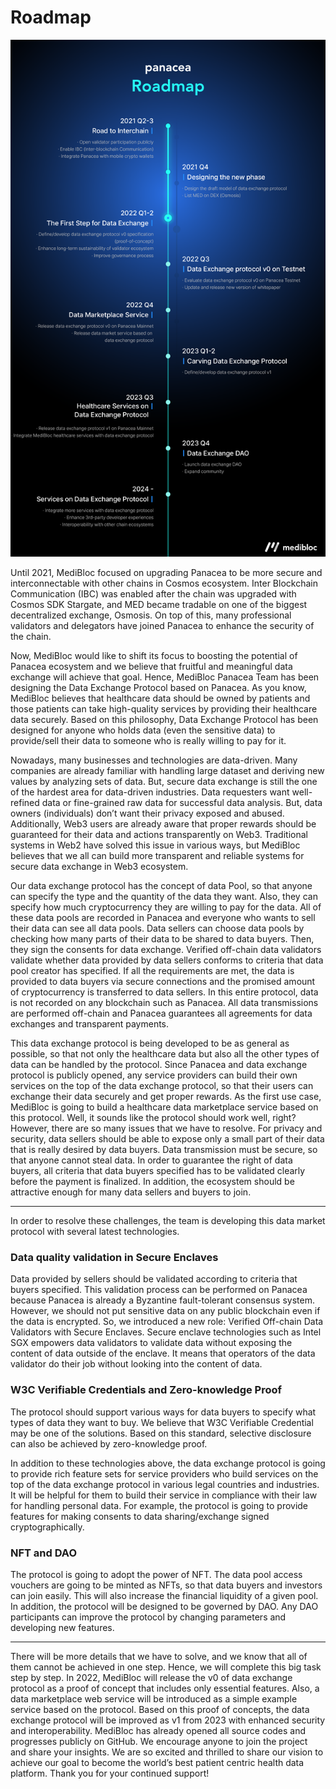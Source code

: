 # Roadmap

![](images/roadmap.png)

Until 2021, MediBloc focused on upgrading Panacea to be more secure and interconnectable with other chains in Cosmos ecosystem. Inter Blockchain Communication (IBC) was enabled after the chain was upgraded with Cosmos SDK Stargate, and MED became tradable on one of the biggest decentralized exchange, Osmosis. On top of this, many professional validators and delegators have joined Panacea to enhance the security of the chain.

Now, MediBloc would like to shift its focus to boosting the potential of Panacea ecosystem and we believe that fruitful and meaningful data exchange will achieve that goal. Hence, MediBloc Panacea Team has been designing the Data Exchange Protocol based on Panacea. As you know, MediBloc believes that healthcare data should be owned by patients and those patients can take high-quality services by providing their healthcare data securely. Based on this philosophy, Data Exchange Protocol has been designed for anyone who holds data (even the sensitive data) to provide/sell their data to someone who is really willing to pay for it.

Nowadays, many businesses and technologies are data-driven. Many companies are already familiar with handling large dataset and deriving new values by analyzing sets of data. But, secure data exchange is still the one of the hardest area for data-driven industries. Data requesters want well-refined data or fine-grained raw data for successful data analysis. But, data owners (individuals) don’t want their privacy exposed and abused. Additionally, Web3 users are already aware that proper rewards should be guaranteed for their data and actions transparently on Web3. Traditional systems in Web2 have solved this issue in various ways, but MediBloc believes that we all can build more transparent and reliable systems for secure data exchange in Web3 ecosystem. 

Our data exchange protocol has the concept of data Pool, so that anyone can specify the type and the quantity of the data they want. Also, they can specify how much cryptocurrency they are willing to pay for the data. All of these data pools are recorded in Panacea and everyone who wants to sell their data can see all data pools. Data sellers can choose data pools by checking how many parts of their data to be shared to data buyers. Then, they sign the consents for data exchange. Verified off-chain data validators validate whether data provided by data sellers conforms to criteria that data pool creator has specified. If all the requirements are met, the data is provided to data buyers via secure connections and the promised amount of cryptocurrency is transferred to data sellers. In this entire protocol, data is not recorded on any blockchain such as Panacea. All data transmissions are performed off-chain and Panacea guarantees all agreements for data exchanges and transparent payments.

This data exchange protocol is being developed to be as general as possible, so that not only the healthcare data but also all the other types of data can be handled by the protocol. Since Panacea and data exchange protocol is publicly opened, any service providers can build their own services on the top of the data exchange protocol, so that their users can exchange their data securely and get proper rewards. As the first use case, MediBloc is going to build a healthcare data marketplace service based on this protocol.
Well, it sounds like the protocol should work well, right? However, there are so many issues that we have to resolve. For privacy and security, data sellers should be able to expose only a small part of their data that is really desired by data buyers. Data transmission must be secure, so that anyone cannot steal data. In order to guarantee the right of data buyers, all criteria that data buyers specified has to be validated clearly before the payment is finalized. In addition, the ecosystem should be attractive enough for many data sellers and buyers to join. 

---

In order to resolve these challenges, the team is developing this data market protocol with several latest technologies. 

### Data quality validation in Secure Enclaves

Data provided by sellers should be validated according to criteria that buyers specified. This validation process can be performed on Panacea because Panacea is already a Byzantine fault-tolerant consensus system. However, we should not put sensitive data on any public blockchain even if the data is encrypted. So, we introduced a new role: Verified Off-chain Data Validators with Secure Enclaves. Secure enclave technologies such as Intel SGX empowers data validators to validate data without exposing the content of data outside of the enclave. It means that operators of the data validator do their job without looking into the content of data. 

### W3C Verifiable Credentials and Zero-knowledge Proof

The protocol should support various ways for data buyers to specify what types of data they want to buy. We believe that W3C Verifiable Credential may be one of the solutions. Based on this standard, selective disclosure can also be achieved by zero-knowledge proof. 

In addition to these technologies above, the data exchange protocol is going to provide rich feature sets for service providers who build services on the top of the data exchange protocol in various legal countries and industries. It will be helpful for them to build their service in compliance with their law for handling personal data. For example, the protocol is going to provide features for making consents to data sharing/exchange signed cryptographically.

### NFT and DAO

The protocol is going to adopt the power of NFT. The data pool access vouchers are going to be minted as NFTs, so that data buyers and investors can join easily. This will also increase the financial liquidity of a given pool. In addition, the protocol will be designed to be governed by DAO. Any DAO participants can improve the protocol by changing parameters and developing new features.

---

There will be more details that we have to solve, and we know that all of them cannot be achieved in one step. Hence, we will complete this big task step by step. In 2022, MediBloc will release the v0 of data exchange protocol as a proof of concept that includes only essential features. Also, a data marketplace web service will be introduced as a simple example service based on the protocol. Based on this proof of concepts, the data exchange protocol will be improved as v1 from 2023 with enhanced security and interoperability. MediBloc has already opened all source codes and progresses publicly on GitHub. We encourage anyone to join the project and share your insights. 
We are so excited and thrilled to share our vision to achieve our goal to become the world’s best patient centric health data platform. Thank you for your continued support! 

